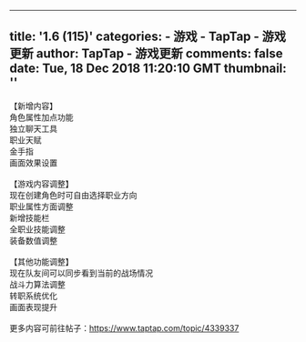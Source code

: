 
---
title: '1.6 (115)'
categories: 
    - 游戏
    - TapTap - 游戏更新
author: TapTap - 游戏更新
comments: false
date: Tue, 18 Dec 2018 11:20:10 GMT
thumbnail: ''
---

<div>   
<div>【新增内容】<br>角色属性加点功能<br>独立聊天工具<br>职业天赋<br>金手指<br>画面效果设置<br class="bbcode-paragraph-br"><br class="bbcode-paragraph-br">【游戏内容调整】<br>现在创建角色时可自由选择职业方向<br>职业属性方面调整<br>新增技能栏<br>全职业技能调整<br>装备数值调整<br class="bbcode-paragraph-br"><br class="bbcode-paragraph-br">【其他功能调整】<br>现在队友间可以同步看到当前的战场情况<br>战斗力算法调整<br>转职系统优化<br>画面表现提升<br class="bbcode-paragraph-br"><br class="bbcode-paragraph-br">更多内容可前往帖子：<a data-type="bbcode-no-link" href="taptap://taptap.com/topic?topic_id=4339337" data-origin-href="https://www.taptap.com/topic/4339337">https://www.taptap.com/topic/4339337</a></div>  
</div>
            